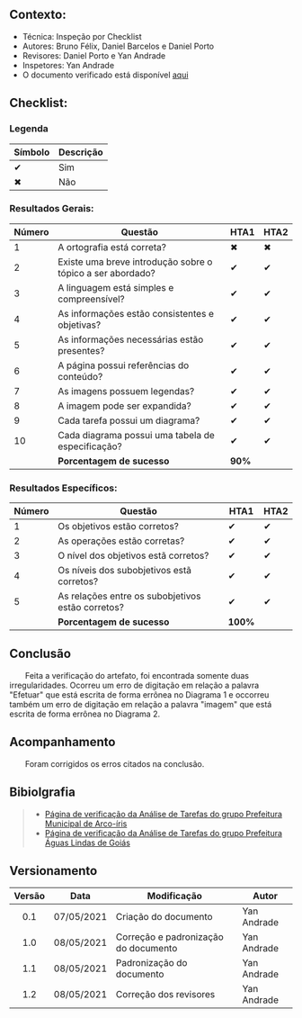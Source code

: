 ## Contexto:	
 - Técnica: Inspeção por Checklist
 - Autores: Bruno Félix, Daniel Barcelos e Daniel Porto
 - Revisores: Daniel Porto e Yan Andrade
 - Inspetores: Yan Andrade
 - O documento verificado está disponível [aqui](../../analise-de-requisitos/analise-de-tarefas.md)
## Checklist:
### Legenda 
|Símbolo|Descrição|
|--|--|
|✔|Sim|
|✖|Não|

### Resultados Gerais:
|Número|Questão|HTA1|HTA2|
|--|--|--|--|
|1|A ortografia está correta?|✖|✖|
|2|Existe uma breve introdução sobre o tópico a ser abordado?|✔|✔|
|3|A linguagem está simples e compreensível?|✔|✔|
|4|As informações estão consistentes e objetivas?|✔|✔|
|5|As informações necessárias estão presentes?|✔|✔|
|6|A página possui referências do conteúdo?|✔|✔|
|7|As imagens possuem legendas?|✔|✔|
|8|A imagem pode ser expandida?|✔|✔|
|9|Cada tarefa possui um diagrama?|✔|✔|
|10|Cada diagrama possui uma tabela de especificação?|✔|✔|
||<strong>Porcentagem de sucesso</strong>|<strong>90%</strong>|

### Resultados Específicos:
|Número|Questão|HTA1|HTA2|
|--|--|--|--|
|1|Os objetivos estão corretos?|✔|✔|
|2|As operações estão corretas?|✔|✔|
|3|O nível dos objetivos estã corretos?|✔|✔|
|4|Os níveis dos subobjetivos estã corretos?|✔|✔|
|5|As relações entre os subobjetivos estão corretos?|✔|✔|
||<strong>Porcentagem de sucesso</strong>|<strong>100%</strong>|

## Conclusão

&emsp;&emsp;Feita a verificação do artefato, foi encontrada somente duas irregularidades. Ocorreu um erro de digitação em relação a palavra "Efetuar" que está escrita de forma errônea no Diagrama 1 e occorreu também um erro de digitação em relação a palavra "imagem" que está escrita de forma errônea no Diagrama 2.

## Acompanhamento

&emsp;&emsp;Foram corrigidos os erros citados na conclusão.

## Bibiolgrafia
> - [Página de verificação da Análise de Tarefas do grupo Prefeitura Municipal de Arco-íris](https://interacao-humano-computador.github.io/2020.1-Prefeitura-Municipal-de-Arco-Iris/#/verificacao/tarefas.md)
> - [Página de verificação da Análise de Tarefas do grupo Prefeitura Águas Lindas de Goiás](https://interacao-humano-computador.github.io/2020.1-Prefeiturade-Aguas-Lindas-de-Goias/verificacao/veri_analise_tarefas/)
## Versionamento

| Versão | Data | Modificação | Autor |
|:-:|--|--|--|
|0.1|07/05/2021| Criação do documento | Yan Andrade |
|1.0|08/05/2021| Correção e padronização do documento | Yan Andrade |
|1.1|08/05/2021| Padronização do documento | Yan Andrade |
|1.2|08/05/2021| Correção dos revisores | Yan Andrade |